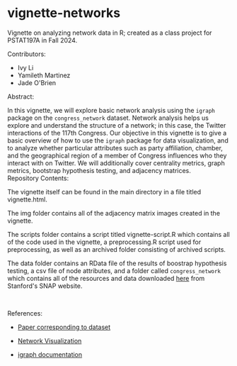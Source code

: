 # vignette-networks
Vignette on analyzing network data in R; created as a class project for PSTAT197A in Fall 2024.


Contributors:

- Ivy Li
- Yamileth Martinez
- Jade O'Brien

Abstract: 

In this vignette, we will explore basic network analysis using the `igraph` package on the `congress_network` dataset. Network analysis helps us explore and understand the structure of a network; in this case, the Twitter interactions of the 117th Congress. Our objective in this vignette is to give a basic overview of how to use the `igraph` package for data visualization, and to analyze whether particular attributes such as party affiliation, chamber, and the geographical region of a member of Congress influences who they interact with on Twitter. We will additionally cover centrality metrics, graph metrics, bootstrap hypothesis testing, and adjacency matrices.
<br />
Repository Contents:

The vignette itself can be found in the main directory in a file titled vignette.html. 

The img folder contains all of the adjacency matrix images created in the vignette.

The scripts folder contains a script titled vignette-script.R which contains all of the code used in the vignette, a preprocessing.R script used for preprocessing, as well as an archived folder consisting of archived scripts. 

The data folder contains an RData file of the results of boostrap hypothesis testing, a csv file of node attributes, and a folder called `congress_network` which contains all of the resources and data downloaded [here](https://snap.stanford.edu/data/congress-twitter.html) from Stanford's SNAP website.

<br />

References: 
- [Paper corresponding to dataset](https://pmc.ncbi.nlm.nih.gov/articles/PMC10493874/#sec0003)

- [Network Visualization](https://kateto.net/netscix2016.html)

- [igraph documentation](https://igraph.org/r/doc/)
